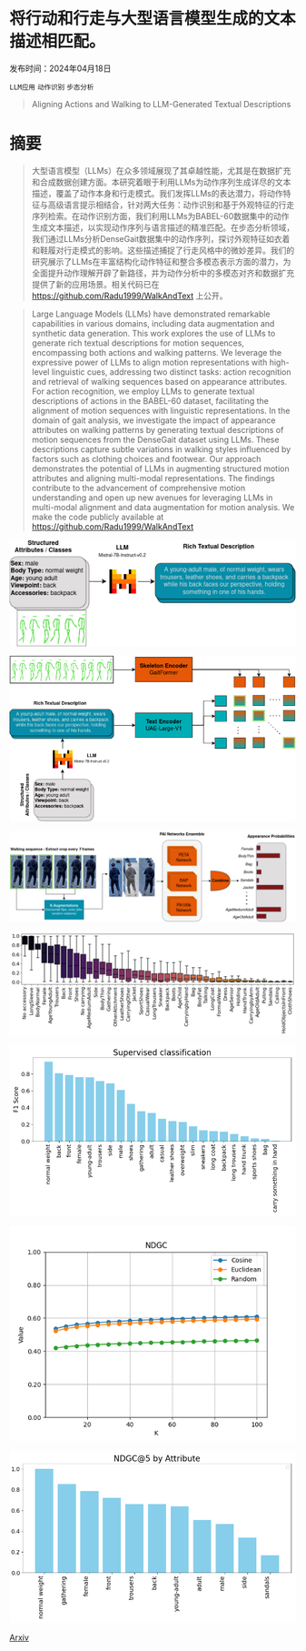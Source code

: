 # 将行动和行走与大型语言模型生成的文本描述相匹配。

发布时间：2024年04月18日

`LLM应用` `动作识别` `步态分析`

> Aligning Actions and Walking to LLM-Generated Textual Descriptions

# 摘要

> 大型语言模型（LLMs）在众多领域展现了其卓越性能，尤其是在数据扩充和合成数据创建方面。本研究着眼于利用LLMs为动作序列生成详尽的文本描述，覆盖了动作本身和行走模式。我们发挥LLMs的表达潜力，将动作特征与高级语言提示相结合，针对两大任务：动作识别和基于外观特征的行走序列检索。在动作识别方面，我们利用LLMs为BABEL-60数据集中的动作生成文本描述，以实现动作序列与语言描述的精准匹配。在步态分析领域，我们通过LLMs分析DenseGait数据集中的动作序列，探讨外观特征如衣着和鞋履对行走模式的影响。这些描述捕捉了行走风格中的微妙差异。我们的研究展示了LLMs在丰富结构化动作特征和整合多模态表示方面的潜力，为全面提升动作理解开辟了新路径，并为动作分析中的多模态对齐和数据扩充提供了新的应用场景。相关代码已在 https://github.com/Radu1999/WalkAndText 上公开。

> Large Language Models (LLMs) have demonstrated remarkable capabilities in various domains, including data augmentation and synthetic data generation. This work explores the use of LLMs to generate rich textual descriptions for motion sequences, encompassing both actions and walking patterns. We leverage the expressive power of LLMs to align motion representations with high-level linguistic cues, addressing two distinct tasks: action recognition and retrieval of walking sequences based on appearance attributes. For action recognition, we employ LLMs to generate textual descriptions of actions in the BABEL-60 dataset, facilitating the alignment of motion sequences with linguistic representations. In the domain of gait analysis, we investigate the impact of appearance attributes on walking patterns by generating textual descriptions of motion sequences from the DenseGait dataset using LLMs. These descriptions capture subtle variations in walking styles influenced by factors such as clothing choices and footwear. Our approach demonstrates the potential of LLMs in augmenting structured motion attributes and aligning multi-modal representations. The findings contribute to the advancement of comprehensive motion understanding and open up new avenues for leveraging LLMs in multi-modal alignment and data augmentation for motion analysis. We make the code publicly available at https://github.com/Radu1999/WalkAndText

![将行动和行走与大型语言模型生成的文本描述相匹配。](../../../paper_images/2404.12192/gaitclip-diagram.drawio.png)

![将行动和行走与大型语言模型生成的文本描述相匹配。](../../../paper_images/2404.12192/gaitclip-diagram2.drawio.png)

![将行动和行走与大型语言模型生成的文本描述相匹配。](../../../paper_images/2404.12192/GaitCLIP-annotation.drawio.png)

![将行动和行走与大型语言模型生成的文本描述相匹配。](../../../paper_images/2404.12192/features.png)

![将行动和行走与大型语言模型生成的文本描述相匹配。](../../../paper_images/2404.12192/classif.png)

![将行动和行走与大型语言模型生成的文本描述相匹配。](../../../paper_images/2404.12192/ndgc.png)

![将行动和行走与大型语言模型生成的文本描述相匹配。](../../../paper_images/2404.12192/per_feature.png)

[Arxiv](https://arxiv.org/abs/2404.12192)
